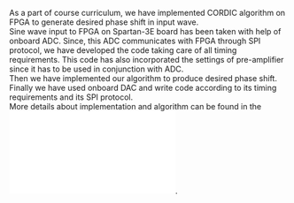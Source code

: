 As a part of course curriculum, we have implemented CORDIC algorithm on FPGA to generate desired phase shift in input wave.<br/>
Sine wave input to FPGA on Spartan-3E board has been taken with help of onboard ADC. Since, this ADC communicates with FPGA through SPI protocol, we have developed the code taking care of all timing requirements. This code has also incorporated the settings of pre-amplifier since it has to be used in conjunction with ADC.<br/>
Then we have implemented our algorithm to produce desired phase shift.<br/>
Finally we have used onboard DAC and write code according to its timing requirements and its SPI protocol.<br/>
More details about implementation and algorithm can be found in the ![report](/f_i_phase_shifter_report.pdf).

